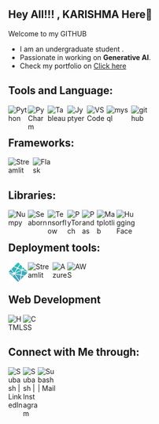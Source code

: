 ## Hey All!!! , KARISHMA Here👋

Welcome to my GITHUB

* I am an undergraduate student .
* Passionate in working on **Generative AI**.
*  Check my portfolio on [Click here](www.linkedin.com/in/fawwazabdullahk) 

## Tools and Language:

<img align="left" alt="Python" width="40px" src="https://github.com/gilbarbara/logos/blob/main/logos/python.svg">
<img align="left" alt="PyCharm" width="40px" src="https://github.com/gilbarbara/logos/blob/main/logos/pycharm.svg">
<img align="left" alt="Tableau" width="40px" src="https://github.com/gilbarbara/logos/blob/main/logos/tableau-icon.svg">
<img align="left" alt="Jyptyer" width="40px" src="https://github.com/gilbarbara/logos/blob/main/logos/jupyter.svg">
<img align="left" alt="VS Code" width="40px"src="https://github.com/gilbarbara/logos/blob/main/logos/visual-studio-code.svg"/>
<img align="left" alt="mysql" width="50px" src="https://raw.githubusercontent.com/danielcranney/readme-generator/main/public/icons/skills/mysql-colored.svg" />
<img align="left" alt="github" width="40px"src="https://raw.githubusercontent.com/danielcranney/readme-generator/main/public/icons/skills/git-colored.svg"/>
<br/>
<br>

## Frameworks:
<img align="left" alt="Streamlit" width="50px" src="https://github.com/gilbarbara/logos/blob/main/logos/streamlit.svg" />
<img align="left" alt="Flask" width="40px" src="https://raw.githubusercontent.com/danielcranney/readme-generator/main/public/icons/skills/flask-colored.svg" />
<br/>
<br>

## Libraries:
<img align="left" alt="Numpy" width="40px" src="https://github.com/gilbarbara/logos/blob/main/logos/numpy.svg" />
<img align="left" alt="Seaborn" width="40px" src="https://github.com/gilbarbara/logos/blob/main/logos/seaborn-icon.svg" />
<img align="left" alt="Tensorflow" width="40px" src="https://github.com/gilbarbara/logos/blob/main/logos/tensorflow.svg" />
<img align="left" alt="PyTorch" width="30px" src="https://github.com/gilbarbara/logos/blob/main/logos/pytorch-icon.svg" />
<img align="left" alt="Pandas" width="30px" src="https://github.com/gilbarbara/logos/blob/main/logos/pandas-icon.svg" />
<img align="left" alt="Matplotlib" width="40px" src="https://github.com/gilbarbara/logos/blob/main/logos/matplotlib-icon.svg" />
<img align="left" alt="HuggingFace" width="40px" src="https://github.com/gilbarbara/logos/blob/main/logos/hugging-face-icon.svg" />
<br/>
<br>

## Deployment tools:
<img align="left" alt="Netlify" width="40px" src="https://github.com/gilbarbara/logos/blob/main/logos/netlify-icon.svg" />
<img align="left" alt="Streamlit" width="50px" src="https://github.com/gilbarbara/logos/blob/main/logos/streamlit.svg" />
<img align="left" alt="Azure" width="30px" src="https://github.com/gilbarbara/logos/blob/main/logos/microsoft-azure.svg" />
<img align="left" alt="AWS" width="40px" src="https://github.com/gilbarbara/logos/blob/main/logos/aws.svg" />
<br/>
<br>

## Web Development
<img align="left" alt="HTML" width="30px" src="https://github.com/gilbarbara/logos/blob/main/logos/html-5.svg" />
<img align="left" alt="CSS" width="30px" src="https://github.com/gilbarbara/logos/blob/main/logos/css-3.svg" />
<br/>
<br>

## Connect with Me through:

[<img align="left" alt="Subash | LinkedIn" width="30px" src="https://cdn-icons-png.flaticon.com/512/174/174857.png" />][linkedin]
[<img align="left" alt="Subash | Instagram" width="30px" src="https://github.com/gilbarbara/logos/blob/main/logos/instagram-icon.svg" />][instagram]
[<img align="left" alt="Subash | Mail" width="39px" src="https://github.com/gilbarbara/logos/blob/main/logos/google-gmail.svg" />][Mail]

[linkedin]: https://www.linkedin.com/in/fawwaz-abdullah-k-b7b1a4243/
[instagram]: https://instagram.com/
[Mail]: fawwazabdullah11@gmail.com
<div>
<br/>
</div>
